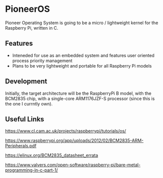 # PioneerOS

Pioneer Operating System is going to be a micro / lightweight kernel for the Raspberry Pi, written in C.

## Features
+ Inteneded for use as an embedded system and features user oriented process priority management
+ Plans to be very lightweight and portable for all Raspberry Pi models

## Development

Initially, the target architecture will be the RaspberryPi B model, with the BCM2835 chip, with a single-core ARM1176JZF-S processor (since this is the one I currntly own).

## Useful Links

https://www.cl.cam.ac.uk/projects/raspberrypi/tutorials/os/

https://www.raspberrypi.org/app/uploads/2012/02/BCM2835-ARM-Peripherals.pdf

https://elinux.org/BCM2835_datasheet_errata

https://www.valvers.com/open-software/raspberry-pi/bare-metal-programming-in-c-part-1/
